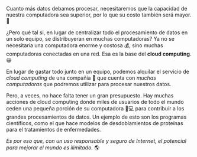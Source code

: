 Cuanto más datos debamos procesar, necesitaremos que la capacidad de nuestra computadora sea superior, por lo que su costo también será mayor. :bow:

¿Pero qué tal si, en lugar de centralizar todo el procesamiento de datos en un solo equipo, se distribuyeran en muchas computadoras? Ya no se necesitaría una computadora enorme y costosa :moneybag:, sino muchas computadoras conectadas en una red. Esa es la base del **cloud computing**. :smiley:

En lugar de gastar todo junto en un equipo, podemos alquilar el servicio de _cloud computing_ de una compañía :office: que cuenta con _muchas computadoras_ que podremos utilizar para procesar nuestros datos. 

Pero, a veces, no hace falta tener un gran presupuesto. Hay muchas acciones de cloud computing donde miles de usuarios de todo el mundo ceden una pequeña porción de su computadora :information_desk_person::computer: para contribuir a los grandes procesamientos de datos. Un ejemplo de esto son los programas científicos, como el que hace modelos de desdoblamientos de proteínas para el tratamientos de enfermedades.

_Es por eso que, con un uso responsable y seguro de Internet, el potencial para mejorar el mundo es ilimitado._ :earth_americas: